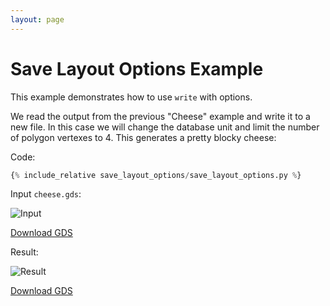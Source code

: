 ```yaml
---
layout: page
---
```


# Save Layout Options Example

This example demonstrates how to use `write` with options.

We read the output from the previous "Cheese" example and
write it to a new file.
In this case we will change the database unit and limit the
number of polygon vertexes to 4. This generates a pretty
blocky cheese:

Code:

```python
{% include_relative save_layout_options/save_layout_options.py %}
```

Input `cheese.gds`:

![Input](cheese.png)

[Download GDS](cheese.gds)

Result:

![Result](save_layout_options.png)

[Download GDS](save_layout_options.gds)

